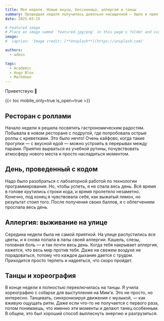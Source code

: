 ```yaml
---
title: Моя неделя. Новые вкусы, бессонница, аллергия и танцы
summary: Прошедшая неделя получилась довольно насыщенной — было и приятное, и не очень. Вот как я ее провела.
date: 2025-03-15

# Featured image
# Place an image named `featured.jpg/png` in this page's folder and customize its options here.
image:
#  caption: 'Image credit: [**Unsplash**](https://unsplash.com)'

authors:
  - admin

tags:
  - Academic
  - Hugo Blox
  - Markdown
---
```


Приветствую 👋

{{< toc mobile_only=true is_open=true >}}

## Ресторан с роллами

Начало недели я решила посвятить гастрономическим радостям. Побывала в новом ресторане с подругой, где попробовала острые роллы с креветками. Это было нечто! Очень кайфово, когда такие прогулки — с вкусной едой — можно устроить в перерывах между парами. Приятно вырваться из учебной рутины, почувствовать атмосферу нового места и просто насладиться моментом.

[//]: # ([![The template is mobile first with a responsive design to ensure that your site looks stunning on every device.]&#40;https://raw.githubusercontent.com/wowchemy/wowchemy-hugo-modules/main/starters/academic/preview.png&#41;]&#40;https://hugoblox.com&#41;)

## День, проведенный с кодом

Надо было разобраться с лабоаторной работой по технологии программирования. Но, чтобы успеть, я не спала весь день. Всё время в голове крутились строки кода, и время пролетело незаметно. Конечно, под конец я чувствовала себя, как выжатый лимон, но результат стоил того. После получения своих баллов, я с облегчением проспала весь день.

## Аллергия: выживание на улице

Середина недели была не самой приятной. На улице распустились все цветы, и я снова попала в лапы своей аллергии. Кашель, слезы, головная боль — и так почти весь день. Когда тебя накрывает аллергия, кажется, что весь мир против тебя. Даже на свежем воздухе не порадоваться, потому что каждое дыхание дается с трудом. Приходится просто терпеть и надеяться, что скоро пройдет.

## Танцы и хореография

В конце недели я полностью переключилась на танцы. Я учила хореографию с collapse для выступления на Мим'е. Это не просто, но интересно. Танцевать, синхронизируя движения с музыкой, — как вживую ощущать ритм. Даже если что-то не получается с первого раза, потом понимаешь, что именно эти моменты и делают танец особенным. В общем, это был хороший способ выплеснуть энергию и разгрузиться.
